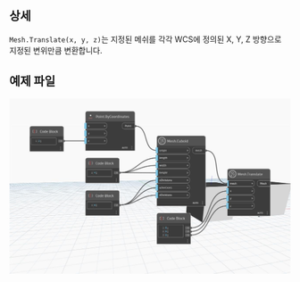 ## 상세
`Mesh.Translate(x, y, z)`는 지정된 메쉬를 각각 WCS에 정의된 X, Y, Z 방향으로 지정된 변위만큼 변환합니다.

## 예제 파일

![Example](./Autodesk.DesignScript.Geometry.Mesh.Translate(mesh.x.y.z)_img.jpg)
